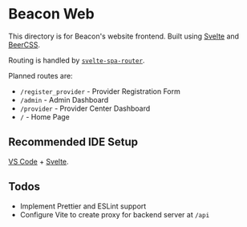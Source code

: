 # Beacon Web

This directory is for Beacon's website frontend. Built using [Svelte](https://svelte.dev/) and [BeerCSS](https://www.beercss.com/).

Routing is handled by [`svelte-spa-router`](https://github.com/ItalyPaleAle/svelte-spa-router).

Planned routes are:
- `/register_provider` - Provider Registration Form
- `/admin` - Admin Dashboard
- `/provider` - Provider Center Dashboard
- `/` - Home Page

## Recommended IDE Setup

[VS Code](https://code.visualstudio.com/) + [Svelte](https://marketplace.visualstudio.com/items?itemName=svelte.svelte-vscode).

## Todos

- Implement Prettier and ESLint support
- Configure Vite to create proxy for backend server at `/api`
